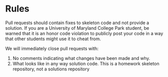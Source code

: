 # Rules

Pull requests should contain fixes to skeleton code and not provide a solution. If you are a University of Maryland College Park student, be warned that it is an honor code violation to publicly post your code in a way that other students might use it to cheat from.

We will immediately close pull requests with:

1. No comments indicating what changes have been made and why.
2. What looks like in any way solution code. This is a homework skeleton repository, not a solutions repository

